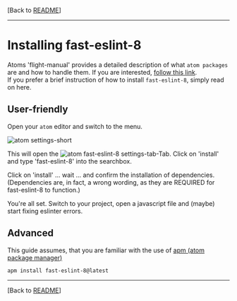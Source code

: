 [Back to [README](https://github.com/db-developer/fast-eslint-8#fast-eslint-8-package)]  
___

# Installing fast-eslint-8

Atoms 'flight-manual' provides a detailed description of what <code>atom packages</code> are and how to handle them. If you are interested, [follow this link](https://flight-manual.atom.io/using-atom/sections/atom-packages).  
If you prefer a brief instruction of how to install <code>fast-eslint-8</code>, simply read on here.

## User-friendly

Open your <code>atom</code> editor and switch to the menu.  

![atom settings-short](https://user-images.githubusercontent.com/2765933/158047464-9f39a5c5-d460-426e-8415-45339c2028e0.png)  

This will open the ![atom fast-eslint-8 settings-tab](https://user-images.githubusercontent.com/2765933/156207814-8cb06045-2982-4c0a-9270-10968f55f50e.png)-Tab. Click on 'install' and type 'fast-eslint-8' into the searchbox.  


Click on 'install' ... wait ... and confirm the installation of dependencies. (Dependencies are, in fact, a wrong wording, as they are REQUIRED for fast-eslint-8 to function.)  

You're all set. Switch to your project, open a javascript file and (maybe) start fixing eslinter errors.

## Advanced

This guide assumes, that you are familiar with the use of [apm (atom package manager)](https://flight-manual.atom.io/using-atom/sections/atom-packages/#command-line)

<code>apm install fast-eslint-8@latest</code>

___  

[Back to [README](https://github.com/db-developer/fast-eslint-8#fast-eslint-8-package)]  
